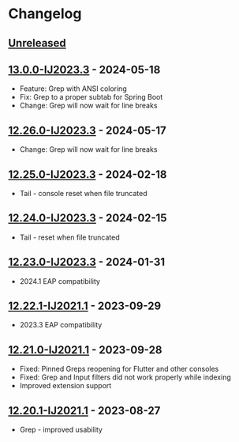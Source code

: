 # Changelog

## [Unreleased]

## [13.0.0-IJ2023.3] - 2024-05-18
- Feature: Grep with ANSI coloring
- Fix: Grep to a proper subtab for Spring Boot
- Change: Grep will now wait for line breaks

## [12.26.0-IJ2023.3] - 2024-05-17
- Change: Grep will now wait for line breaks

## [12.25.0-IJ2023.3] - 2024-02-18
- Tail - console reset when file truncated

## [12.24.0-IJ2023.3] - 2024-02-15
- Tail - reset when file truncated

## [12.23.0-IJ2023.3] - 2024-01-31
- 2024.1 EAP compatibility

## [12.22.1-IJ2021.1] - 2023-09-29
- 2023.3 EAP compatibility

## [12.21.0-IJ2021.1] - 2023-09-28
- Fixed: Pinned Greps reopening for Flutter and other consoles
- Fixed: Grep and Input filters did not work properly while indexing
- Improved extension support

## [12.20.1-IJ2021.1] - 2023-08-27
- Grep - improved usability

[Unreleased]: https://github.com/krasa/GrepConsole/compare/v13.0.0-IJ2023.3...HEAD

[13.0.0-IJ2023.3]: https://github.com/krasa/GrepConsole/compare/v12.26.0-IJ2023.3...v13.0.0-IJ2023.3

[12.26.1-IJ2023.3]: https://github.com/krasa/GrepConsole/compare/v12.26.0-IJ2023.3...v12.26.1-IJ2023.3
[12.26.0-IJ2023.3]: https://github.com/krasa/GrepConsole/compare/v12.25.0-IJ2023.3...v12.26.0-IJ2023.3
[12.25.0-IJ2023.3]: https://github.com/krasa/GrepConsole/compare/v12.24.0-IJ2023.3...v12.25.0-IJ2023.3
[12.24.0-IJ2023.3]: https://github.com/krasa/GrepConsole/compare/v12.23.0-IJ2023.3...v12.24.0-IJ2023.3
[12.23.0-IJ2023.3]: https://github.com/krasa/GrepConsole/compare/v12.22.1-IJ2021.1...v12.23.0-IJ2023.3
[12.22.1-IJ2021.1]: https://github.com/krasa/GrepConsole/compare/v12.21.0-IJ2021.1...v12.22.1-IJ2021.1
[12.21.0-IJ2021.1]: https://github.com/krasa/GrepConsole/compare/v12.20.1-IJ2021.1...v12.21.0-IJ2021.1
[12.20.1-IJ2021.1]: https://github.com/krasa/GrepConsole/commits/v12.20.1-IJ2021.1
